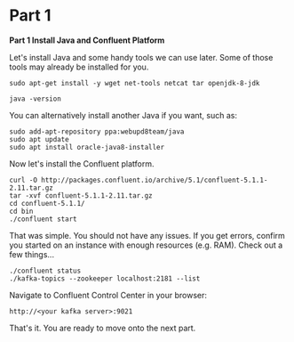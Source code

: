 # Part 1

**Part 1
Install Java and Confluent Platform**

Let's install Java and some handy tools we can use later. Some of those tools may already be installed for you.

```
sudo apt-get install -y wget net-tools netcat tar openjdk-8-jdk

java -version
```

You can alternatively install another Java if you want, such as:
```
sudo add-apt-repository ppa:webupd8team/java
sudo apt update
sudo apt install oracle-java8-installer
```

Now let's install the Confluent platform.

```
curl -O http://packages.confluent.io/archive/5.1/confluent-5.1.1-2.11.tar.gz
tar -xvf confluent-5.1.1-2.11.tar.gz
cd confluent-5.1.1/
cd bin
./confluent start
```

That was simple. You should not have any issues. If you get errors, confirm you started on an instance with enough resources (e.g. RAM). Check out a few things...

```
./confluent status
./kafka-topics --zookeeper localhost:2181 --list
```

Navigate to Confluent Control Center in your browser:
```
http://<your kafka server>:9021
```

That's it. You are ready to move onto the next part.
